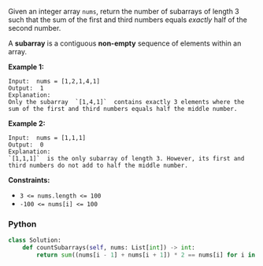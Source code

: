 Given an integer array  `nums`, return the number of subarrays of length 3 such that the sum of the first and third
numbers equals  _exactly_  half of the second number.

A  **subarray**  is a contiguous  **non-empty**  sequence of elements within an array.

**Example 1:**

```
Input:  nums = [1,2,1,4,1]
Output:  1
Explanation:
Only the subarray  `[1,4,1]`  contains exactly 3 elements where the sum of the first and third numbers equals half the middle number.
```

**Example 2:**

```
Input:  nums = [1,1,1]
Output:  0
Explanation:
`[1,1,1]`  is the only subarray of length 3. However, its first and third numbers do not add to half the middle number.
```

**Constraints:**

- `3 <= nums.length <= 100`
- `-100 <= nums[i] <= 100`

### Python

```py
class Solution:
    def countSubarrays(self, nums: List[int]) -> int:
        return sum((nums[i - 1] + nums[i + 1]) * 2 == nums[i] for i in range(1, len(nums) - 1))
```